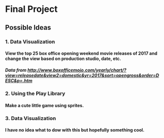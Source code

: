 # Final Project

## Possible Ideas

### 1. Data  Visualization
#### View the top 25 box office opening weekend movie releases of 2017 and change the view based on production studio, date, etc. 
##### Data from http://www.boxofficemojo.com/yearly/chart/?view=releasedate&view2=domestic&yr=2017&sort=opengross&order=DESC&p=.htm

### 2. Using the Play Library
#### Make a cute little game using sprites.


### 3. Data Visualization
#### I have no idea what to dow with this but hopefully something cool.
 
